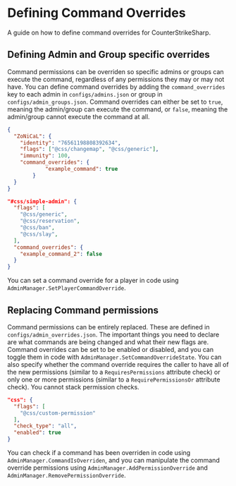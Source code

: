 # Defining Command Overrides

A guide on how to define command overrides for CounterStrikeSharp.

## Defining Admin and Group specific overrides

Command permissions can be overriden so specific admins or groups can execute the command, regardless of any permissions they may or may not have. You can define command overrides by adding the `command_overrides` key to each admin in `configs/admins.json` or group in `configs/admin_groups.json`. Command overrides can either be set to `true`, meaning the admin/group can execute the command, or `false`, meaning the admin/group cannot execute the command at all.

```json
{
  "ZoNiCaL": {
    "identity": "76561198808392634",
    "flags": ["@css/changemap", "@css/generic"],
    "immunity": 100,
    "command_overrides": {
			"example_command": true
		}
  }
}
```

```json
"#css/simple-admin": {
  "flags": [
    "@css/generic",
    "@css/reservation",
    "@css/ban",
    "@css/slay",
  ],
  "command_overrides": {
    "example_command_2": false
  }
}
```

You can set a command override for a player in code using `AdminManager.SetPlayerCommandOverride`.

## Replacing Command permissions

Command permissions can be entirely replaced. These are defined in `configs/admin_overrides.json`. The important things you need to declare are what commands are being changed and what their new flags are. Command overrides can be set to be enabled or disabled, and you can toggle them in code with `AdminManager.SetCommandOverrideState`. You can also specify whether the command override requires the caller to have all of the new permissions (similar to a `RequiresPermissions` attribute check) or only one or more permissions (similar to a `RequirePermissionsOr` attribute check). You cannot stack permission checks. 

```json
"css": {
  "flags": [
    "@css/custom-permission"
  ],
  "check_type": "all",
  "enabled": true
}
```

You can check if a command has been overriden in code using `AdminManager.CommandIsOverriden`, and you can manipulate the command override permissions using `AdminManager.AddPermissionOverride` and `AdminManager.RemovePermissionOverride`.